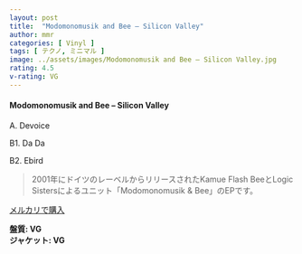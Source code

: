 ```yaml
---
layout: post
title:  "Modomonomusik and Bee – Silicon Valley"
author: mmr
categories: [ Vinyl ]
tags: [ テクノ, ミニマル ]
image: ../assets/images/Modomonomusik and Bee – Silicon Valley.jpg
rating: 4.5
v-rating: VG
---
```


#### Modomonomusik and Bee – Silicon Valley

A. Devoice

B1. Da Da

B2. Ebird

> 2001年にドイツのレーベルからリリースされたKamue Flash BeeとLogic Sistersによるユニット「Modomonomusik & Bee」のEPです。


[メルカリで購入](https://jp.mercari.com/item/m69680360805)

<div class="mt-4 mb-4 d-flex align-items-center">
<strong class="mr-1">盤質: VG</strong>
</div>
<div class="mt-4 mb-4 d-flex align-items-center">
<strong class="mr-1">ジャケット: VG</strong>
</div>
